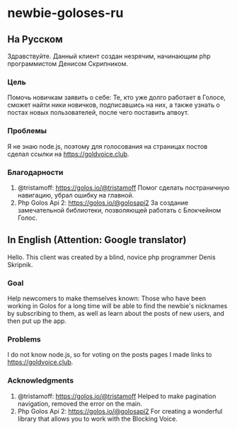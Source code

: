 # newbie-goloses-ru

## На Русском
Здравствуйте. Данный клиент создан незрячим, начинающим php программистом Денисом Скрипником.
### Цель
Помочь новичкам заявить о себе:
Те, кто уже долго работает в Голосе, сможет найти ники новичков, подписавшись на них, а также узнать о постах новых пользователей, после чего поставить апвоут.

### Проблемы
Я не знаю node.js, поэтому для голосования на страницах постов сделал ссылки на https://goldvoice.club.

### Благодарности
1. @tristamoff: https://golos.io/@tristamoff
Помог сделать постраничную навигацию, убрал ошибку на главной.
2. Php Golos Api 2: https://golos.io/@golosapi2
За создание замечательной библиотеки, позволяющей работать с Блокчейном Голос.

## In English (Attention: Google translator)
Hello. This client was created by a blind, novice php programmer Denis Skripnik.
### Goal
Help newcomers to make themselves known:
Those who have been working in Golos for a long time will be able to find the newbie's nicknames by subscribing to them, as well as learn about the posts of new users, and then put up the app.

### Problems
I do not know node.js, so for voting on the posts pages I made links to https://goldvoice.club.

### Acknowledgments
1. @tristamoff: https://golos.io/@tristamoff
Helped to make pagination navigation, removed the error on the main.
2. Php Golos Api 2: https://golos.io/@golosapi2
For creating a wonderful library that allows you to work with the Blocking Voice.
